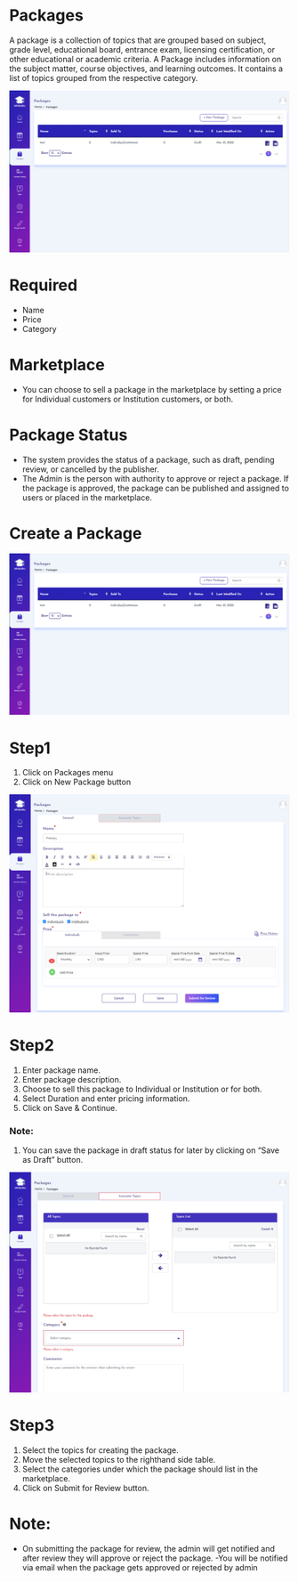# Packages
A package is a collection of topics that are grouped based on
subject, grade level, educational board, entrance exam, licensing
certification, or other educational or academic criteria.
A Package includes information on the subject matter, course
objectives, and learning outcomes. It contains a list of topics
grouped from the respective category.



 ![](DeignStudioPacakages.PNG)
 

# Required
- Name
- Price
- Category



# Marketplace
- You can choose to sell a package in the marketplace by setting a
price for Individual customers or Institution customers, or both.



# Package Status
- The system provides the status of a package, such as draft,
pending review, or cancelled by the publisher.
- The Admin is the person with authority to approve or reject a
package. If the package is approved, the package can be
published and assigned to users or placed in the marketplace.



# Create a Package
 
 

![](DeignStudioPacakages.PNG)


# Step1 
1. Click on Packages menu
2. Click on New Package button



![](Package1.PNG)

# Step2
1. Enter package name.
2. Enter package description.
3. Choose to sell this package to Individual or
Institution or for both.
4. Select Duration and enter pricing information.
5. Click on Save & Continue.


### Note:
1. You can save the package in draft status for
later by clicking on “Save as Draft” button.


![](Package2.PNG)


# Step3
1. Select the topics for creating the package.
2. Move the selected topics to the righthand side table.
3. Select the categories under which the
package should list in the marketplace.
4. Click on Submit for Review button.


# Note:
- On submitting the package for review, the
admin will get notified and after review
they will approve or reject the package.
-You will be notified via email when the
package gets approved or rejected by
admin
